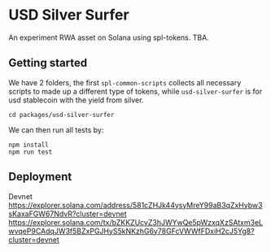 # USD Silver Surfer

An experiment RWA asset on Solana using spl-tokens. TBA.

## Getting started

We have 2 folders, the first `spl-common-scripts` collects all necessary scripts to made up a different type of tokens, while `usd-silver-surfer` is for usd stablecoin with the yield from silver.

```
cd packages/usd-silver-surfer
```

We can then run all tests by:

```
npm install
npm run test
```

## Deployment

Devnet
https://explorer.solana.com/address/581cZHJk44ysyMreY99aB3qZxHybw3sKaxaFGW67NdvR?cluster=devnet
https://explorer.solana.com/tx/bZKKZUcvZ3hJWYwQe5pWzxqXzSAtxm3eLwvqeP9CAdqJW3f5BZxPGJHyS5kNKzhG6y78GFcVWWfFDxiH2cJ5Yg8?cluster=devnet
